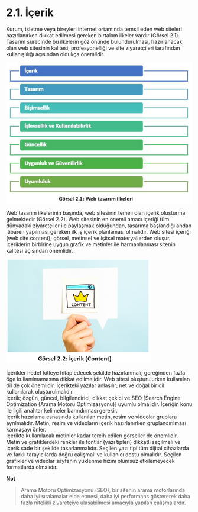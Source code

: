 # 2.1. İçerik

Kurum, işletme veya bireyleri internet ortamında temsil eden web siteleri hazırlanırken dikkat edilmesi gereken birtakım ilkeler vardır (Görsel 2.1). Tasarım sürecinde bu ilkelerin göz önünde bulundurulması, hazırlanacak olan web sitesinin kalitesi, profesyonelliği ve site ziyaretçileri tarafından kullanışlılığı açısından oldukça önemlidir.

![](./web-tasarim-ilkeleri/gorsel-2.1-web-tasarim-ilkeleri.png)

Web tasarım ilkelerinin başında, web sitesinin temeli olan içerik oluşturma gelmektedir
(Görsel 2.2). Web sitesinin en önemli amacı içeriği tüm dünyadaki ziyaretçiler ile paylaşmak olduğundan, tasarıma başlandığı andan itibaren
yapılması gereken ilk iş içerik planlaması olmalıdır. Web sitesi içeriği (web site content); görsel, metinsel ve işitsel materyallerden oluşur.
İçeriklerin birbirine uygun grafik ve metinler ile
harmanlanması sitenin kalitesi açısından önemlidir.

![](./web-tasarim-ilkeleri/gorsel-2.2-icerik.png)

İçerikler hedef kitleye hitap edecek şekilde hazırlanmalı, gereğinden fazla öge kullanılmamasına dikkat edilmelidir. Web sitesi oluşturulurken kullanılan dil de çok önemlidir. İçerikteki yazılar
anlaşılır; net ve doğal bir dil kullanılarak oluşturulmalıdır.\
İçerik; özgün, güncel, bilgilendirici, dikkat çekici ve SEO [Search Engine Optimization (Arama
Motoru Optimizasyonu)] uyumlu olmalıdır. İçeriğin konu ile ilgili anahtar kelimeler barındırması gerekir.\
İçerik hazırlama esnasında kullanılan metin, resim ve videolar gruplara ayrılmalıdır. Metin, resim ve videoların içerik hazırlanırken gruplandırılması karmaşayı önler.\
İçerikte kullanılacak metinler kadar tercih edilen görseller de önemlidir. Metin ve grafiklerdeki
renkler ile fontlar (yazı tipleri) dikkatli seçilmeli ve içerik sade bir şekilde tasarlanmalıdır. Seçilen
yazı tipi tüm dijital cihazlarda ve farklı tarayıcılarda doğru çalışmalı ve kullanıcı dostu olmalıdır.
Seçilen grafikler ve videolar sayfanın yüklenme hızını olumsuz etkilemeyecek formatlarda olmalıdır.

**Not**

>Arama Motoru Optimizasyonu (SEO), bir sitenin arama motorlarında daha iyi sıralamalar elde etmesi, daha iyi performans göstererek daha fazla nitelikli ziyaretçiye ulaşabilmesi amacıyla yapılan çalışmalardır.
